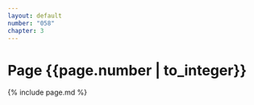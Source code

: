 ```yaml
---
layout: default
number: "058"
chapter: 3
---
```


# Page {{page.number | to_integer}}
{% include page.md %}
